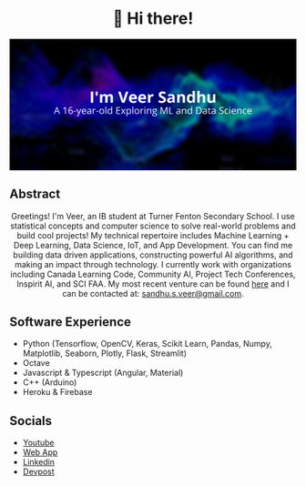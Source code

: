 <h1 align="center">👋 Hi there!</h1>

<div align="center">
<img hight="500" width="1000" align="center" src="https://github.com/Real-VeerSandhu/Real-VeerSandhu/blob/main/Veer Sandhu (8).png">
</div>

## Abstract
<div align="center">
Greetings! I'm Veer, an IB student at Turner Fenton Secondary School. I use statistical concepts and computer science to solve real-world problems and build cool projects! My technical repertoire includes Machine Learning + Deep Learning, Data Science, IoT, and App Development. <bold>You can find me building data driven applications, constructing powerful AI algorithms, and making an impact through technology.</bold> I currently work with organizations including Canada Learning Code, Community AI, Project Tech Conferences, Inspirit AI, and SCI FAA. My most recent venture can be found <a href="https://github.com/Real-VeerSandhu/Object-Detection">here</a> and I can be contacted at: <a href="mailto:sandhu.s.veer@gmail.com">sandhu.s.veer@gmail.com</a>.
</div>

## Software Experience
- Python (Tensorflow, OpenCV, Keras, Scikit Learn, Pandas, Numpy, Matplotlib, Seaborn, Plotly, Flask, Streamlit)
- Octave
- Javascript & Typescript (Angular, Material)
- C++ (Arduino)
- Heroku & Firebase

## Socials
- [Youtube](https://www.youtube.com/channel/UCZpL_cCZfkilh7ITC_qUigw)
- [Web App](https://project-veer.web.app)
- [Linkedin](https://www.linkedin.com/in/veer-sandhu/)
- [Devpost](https://devpost.com/Real-VeerSandhu?ref_content=user-portfolio&ref_feature=portfolio&ref_medium=global-nav)
